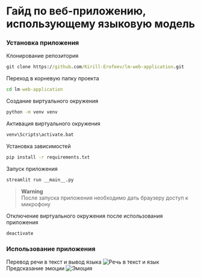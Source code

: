# Гайд по веб-приложению, использующему языковую модель
### Установка приложения
Клонирование репозитория
```cmd
git clone https://github.com/Kirill-Erofeev/lm-web-application.git
```
Переход в корневую папку проекта
```cmd
cd lm-web-application
```
Создание виртуального окружения
```cmd
python -m venv venv
```
Активация виртуального окружения
```cmd
venv\Scripts\activate.bat
```
Установка зависимостей
```cmd
pip install -r requirements.txt
```
Запуск приложения
```cmd
streamlit run __main__.py
```
> **Warning**<br>
После запуска приложения необходимо дать браузеру доступ к микрофону
>
Отключение виртуального окружения после использования приложения
```cmd
deactivate
```
### Использование приложения
Перевод речи в текст и вывод языка
![Речь в текст и язык](https://github.com/user-attachments/assets/b56c4b1c-b4f7-4e87-a028-695ff70abf5e)
Предсказание эмоции
![Эмоция](https://github.com/user-attachments/assets/d38f7680-c903-4a29-9db2-13b7d19cfe69)
